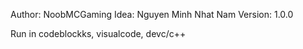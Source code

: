 Author: NoobMCGaming
Idea: Nguyen Minh Nhat Nam
Version: 1.0.0

Run in codeblockks, visualcode, devc/c++
